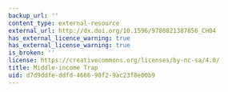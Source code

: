 ```yaml
---
backup_url: ''
content_type: external-resource
external_url: http://dx.doi.org/10.1596/9780821387856_CH04
has_external_licence_warning: true
has_external_license_warning: true
is_broken: ''
license: https://creativecommons.org/licenses/by-nc-sa/4.0/
title: Middle-income Trap
uid: d7d9ddfe-ddfd-4666-90f2-9ac23f8e00b9
---
```

